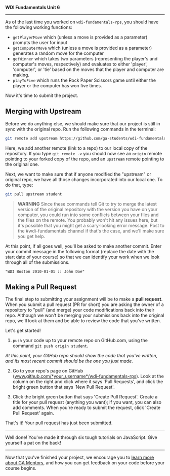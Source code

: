 **WDI Fundamentals Unit 6**

---

As of the last time you worked on `wdi-fundamentals-rps`, you should have the following working functions:
  * `getPlayerMove` which (unless a move is provided as a parameter) prompts the user for input
  * `getComputerMove` which (unless a move is provided as a parameter) generates a random move for the computer
  * `getWinner` which takes two parameters (representing the player's and computer's moves, respectively) and evaluates to either 'player', 'computer', or 'tie' based on the moves that the player and computer are making.
  * `playToFive` which runs the Rock Paper Scissors game until either the player or the computer has won five times.

Now it's time to submit the project.

## Merging with Upstream

Before we do anything else, we should make sure that our project is still in sync with the original repo. Run the following commands in the terminal:

```bash
git remote add upstream https://github.com/ga-students/wdi-fundamentals-rps.git
```

Here, we add another remote (link to a repo) to our local copy of the repository. If you type `git remote -v` you should now see an `origin` remote pointing to your forked copy of the repo, and an `upstream` remote pointing to the original one.

Next, we want to make sure that if anyone modified the "upstream" or original repo, we have all those changes incorporated into our local one. To do that, type:

```bash
git pull upstream student
```

> **WARNING** Since these commands tell Git to try to merge the latest version of the original repository with the version you have on your computer, you could run into some conflicts between your files and the files on the remote. You probably won't hit any issues here, but it's possible that you might get a scary-looking error message. Post to the #wdi-fundamentals channel if that's the case, and we'll make sure you get help.

At this point, if all goes well, you'll be asked to make another commit. Enter your commit message in the following format (replace the date with the start date of your course) so that we can identify your work when we look through all of the submissions.

 `"WDI Boston 2010-01-01 :: John Doe"`

## Making a Pull Request

The final step to submitting your assignment will be to make a **pull request**. When you submit a pull request (PR for short) you are asking the owner of a repository to "pull" (and merge) your code modifications back into their repo. Although we won't be merging your submissions back into the original repo, we'll look at them and be able to review the code that you've written.

Let's get started!

1. `push` your code up to your remote repo on GitHub.com, using the command `git push origin student`.

  *At this point, your GitHub repo should show the code that you've written, and its most recent commit should be the one you just made.*

2. Go to your repo's page on GitHub (www.github.com/*your_username*/wdi-fundamentals-rps). Look at the column on the right and click where it says 'Pull Requests', and click the bright green button that says 'New Pull Request'.

3. Click the bright green button that says 'Create Pull Request'. Create a title for your pull request (anything you want); if you want, you can also add comments. When you're ready to submit the request, click 'Create Pull Request' again.

That's it! Your pull request has just been submitted.

- - - - - - - - - -

Well done! You've made it through six tough tutorials on JavaScript. Give yourself a pat on the back!

---

Now that you've finished your project, we encourage you to [learn more about GA Mentors](../07_feedback/intro.md), and how you can get feedback on your code before your course begins.

